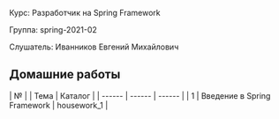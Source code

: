 Курс:      Разработчик на Spring Framework

Группа:    spring-2021-02

Слушатель: Иванников Евгений Михайлович

## Домашние работы

| № | | Тема | Каталог |
| ------ | ------ | ------ |
| 1 | Введение в Spring Framework | housework_1 |

